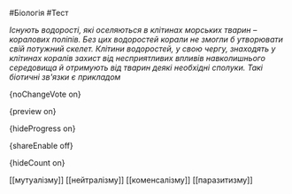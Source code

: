 #Біологія #Тест

*Існують водорості, які оселяються в клітинах морських тварин – коралових поліпів. Без цих водоростей корали не змогли б утворювати свій потужний скелет. Клітини водоростей, у свою чергу, знаходять у клітинах коралів захист від несприятливих впливів навколишнього середовища й отримують від тварин деякі необхідні сполуки. Такі біотичні зв'язки є прикладом*

{noChangeVote on}

{preview on}

{hideProgress on}

{shareEnable off}

{hideCount on}

[[мутуалізму]]
[[нейтралізму]]
[[коменсалізму]]
[[паразитизму]]
